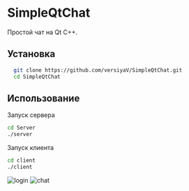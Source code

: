 
# SimpleQtChat

Простой чат на Qt C++.



## Установка

```bash
  git clone https://github.com/versiyaV/SimpleQtChat.git
  cd SimpleQtChat
```
    
## Использование
Запуск сервера
```bash
cd Server
./server
```

Запуск клиента
```bash
cd client
./client
```

![login](https://github.com/versiyaV/SimpleQtChat/assets/115622652/11d4b6e3-44a3-4188-be35-03efc3031545)
![chat](https://github.com/versiyaV/SimpleQtChat/assets/115622652/34513217-2d76-4de8-bce8-5c66c07aa840)










